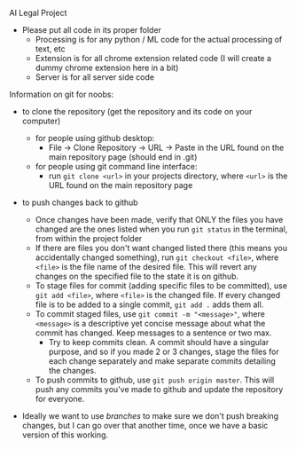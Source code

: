 AI Legal Project

- Please put all code in its proper folder
  - Processing is for any python / ML code for the actual processing of text, etc
  - Extension is for all chrome extension related code (I will create a dummy chrome extension here in a bit)
  - Server is for all server side code

Information on git for noobs:

- to clone the repository (get the repository and its code on your computer)

  - for people using github desktop:
    - File -> Clone Repository -> URL -> Paste in the URL found on the main repository page (should end in .git)
  - for people using git command line interface:
    - run `git clone <url>` in your projects directory, where `<url>` is the URL found on the main repository page

- to push changes back to github

  - Once changes have been made, verify that ONLY the files you have changed are the ones listed when you run `git status` in the terminal, from within the project folder
  - If there are files you don't want changed listed there (this means you accidentally changed something), run `git checkout <file>`, where `<file>` is the file name of the desired file. This will revert any changes on the specified file to the state it is on github.
  - To stage files for commit (adding specific files to be committed), use `git add <file>`, where `<file>` is the changed file. If every changed file is to be added to a single commit, `git add .` adds them all.
  - To commit staged files, use `git commit -m "<message>"`, where `<message>` is a descriptive yet concise message about what the commit has changed. Keep messages to a sentence or two max.
    - Try to keep commits clean. A commit should have a singular purpose, and so if you made 2 or 3 changes, stage the files for each change separately and make separate commits detailing the changes.
  - To push commits to github, use `git push origin master`. This will push any commits you've made to github and update the repository for everyone.

- Ideally we want to use _branches_ to make sure we don't push breaking changes, but I can go over that another time, once we have a basic version of this working.
